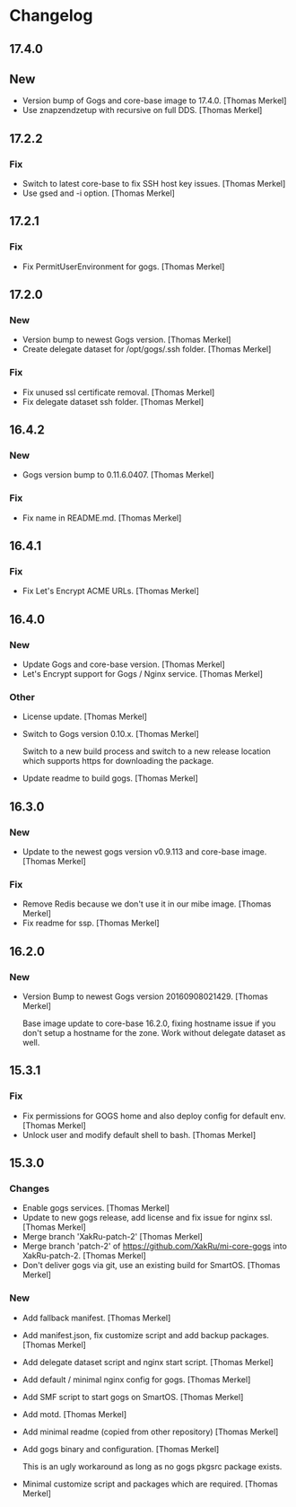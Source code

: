 # Changelog

## 17.4.0

## New

- Version bump of Gogs and core-base image to 17.4.0. [Thomas Merkel]
- Use znapzendzetup with recursive on full DDS. [Thomas Merkel]

## 17.2.2

### Fix

- Switch to latest core-base to fix SSH host key issues. [Thomas Merkel]
- Use gsed and -i option. [Thomas Merkel]

## 17.2.1

### Fix

- Fix PermitUserEnvironment for gogs. [Thomas Merkel]

## 17.2.0

### New

- Version bump to newest Gogs version. [Thomas Merkel]
- Create delegate dataset for /opt/gogs/.ssh folder. [Thomas Merkel]

### Fix

- Fix unused ssl certificate removal. [Thomas Merkel]
- Fix delegate dataset ssh folder. [Thomas Merkel]

## 16.4.2

### New

* Gogs version bump to 0.11.6.0407. [Thomas Merkel]

### Fix

* Fix name in README.md. [Thomas Merkel]

## 16.4.1

### Fix

* Fix Let&#x27;s Encrypt ACME URLs. [Thomas Merkel]

## 16.4.0

### New

* Update Gogs and core-base version. [Thomas Merkel]
* Let&#x27;s Encrypt support for Gogs / Nginx service. [Thomas Merkel]

### Other

* License update. [Thomas Merkel]
* Switch to Gogs version 0.10.x. [Thomas Merkel]

  Switch to a new build process and switch to a new release location which supports https for downloading the package.

* Update readme to build gogs. [Thomas Merkel]

## 16.3.0

### New

* Update to the newest gogs version v0.9.113 and core-base image. [Thomas
  Merkel]

### Fix

* Remove Redis because we don&#x27;t use it in our mibe image. [Thomas Merkel]
* Fix readme for ssp. [Thomas Merkel]

## 16.2.0

### New

* Version Bump to newest Gogs version 20160908021429. [Thomas Merkel]

	Base image update to core-base 16.2.0, fixing hostname issue if you
	don&#x27;t setup a hostname for the zone. Work without delegate dataset as
	well.

## 15.3.1

### Fix

* Fix permissions for GOGS home and also deploy config for default env. [Thomas Merkel]
* Unlock user and modify default shell to bash. [Thomas Merkel]

## 15.3.0

### Changes

* Enable gogs services. [Thomas Merkel]
* Update to new gogs release, add license and fix issue for nginx ssl. [Thomas Merkel]
* Merge branch &#x27;XakRu-patch-2&#x27; [Thomas Merkel]
* Merge branch &#x27;patch-2&#x27; of https://github.com/XakRu/mi-core-gogs into XakRu-patch-2. [Thomas Merkel]
* Don&#x27;t deliver gogs via git, use an existing build for SmartOS. [Thomas Merkel]

### New

* Add fallback manifest. [Thomas Merkel]
* Add manifest.json, fix customize script and add backup packages. [Thomas Merkel]
* Add delegate dataset script and nginx start script. [Thomas Merkel]
* Add default / minimal nginx config for gogs. [Thomas Merkel]
* Add SMF script to start gogs on SmartOS. [Thomas Merkel]
* Add motd. [Thomas Merkel]
* Add minimal readme (copied from other repository) [Thomas Merkel]
* Add gogs binary and configuration. [Thomas Merkel]

  This is an ugly workaround as long as no gogs pkgsrc package exists.

* Minimal customize script and packages which are required. [Thomas Merkel]
